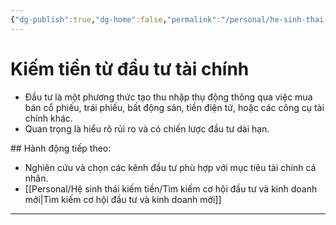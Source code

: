 ```yaml
---
{"dg-publish":true,"dg-home":false,"permalink":"/personal/he-sinh-thai-kiem-tien/kiem-tien-tu-dau-tu-tai-chinh/","dgPassFrontmatter":true,"noteIcon":"","updated":"2025-01-14T22:28:22.851+07:00"}
---
```


# Kiếm tiền từ đầu tư tài chính
- Đầu tư là một phương thức tạo thu nhập thụ động thông qua việc mua bán cổ phiếu, trái phiếu, bất động sản, tiền điện tử, hoặc các công cụ tài chính khác.
- Quan trọng là hiểu rõ rủi ro và có chiến lược đầu tư dài hạn.

​## Hành động tiếp theo:
- Nghiên cứu và chọn các kênh đầu tư phù hợp với mục tiêu tài chính cá nhân.
- [[Personal/Hệ sinh thái kiếm tiền/Tìm kiếm cơ hội đầu tư và kinh doanh mới\|Tìm kiếm cơ hội đầu tư và kinh doanh mới]]
---